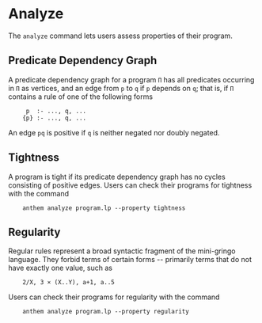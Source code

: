 # Analyze

The `analyze` command lets users assess properties of their program.


## Predicate Dependency Graph
A predicate dependency graph for a program `Π` has all predicates occurring in `Π` as vertices, and an edge from `p` to `q` if `p` depends on `q`; that is, if `Π` contains a rule of one of the following forms
```
     p  :- ..., q, ...
    {p} :- ..., q, ...
```
An edge `pq` is positive if `q` is neither negated nor doubly negated.


## Tightness
A program is tight if its predicate dependency graph has no cycles consisting of positive edges.
Users can check their programs for tightness with the command
```
    anthem analyze program.lp --property tightness
```

## Regularity
Regular rules represent a broad syntactic fragment of the mini-gringo language.
They forbid terms of certain forms -- primarily terms that do not have exactly one value, such as
```
    2/X, 3 × (X..Y), a+1, a..5
```
Users can check their programs for regularity with the command
```
    anthem analyze program.lp --property regularity
```
